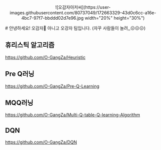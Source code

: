 <p align="center">
![오감자아저씨](https://user-images.githubusercontent.com/80737049/172663329-43d0c6cc-a16e-4bc7-97f7-bbddd02d7e96.jpg width="20%" height="30%")
</p>
# 안녕하세요! 오감자🍟 아니고 오강자 팀입니다. 
(자꾸 사람들이 놀려,,😖😖😖)



## 휴리스틱 알고리즘
https://github.com/O-GangZa/Heuristic

## Pre Q러닝
https://github.com/O-GangZa/Pre-Q-Learning

## MQQ러닝
https://github.com/O-GangZa/Multi-Q-table-Q-learning-Algorithm

## DQN
https://github.com/O-GangZa/DQN
<!--

**Here are some ideas to get you started:**

🙋‍♀️ A short introduction - what is your organization all about?
🌈 Contribution guidelines - how can the community get involved?
👩‍💻 Useful resources - where can the community find your docs? Is there anything else the community should know?
🍿 Fun facts - what does your team eat for breakfast?
🧙 Remember, you can do mighty things with the power of [Markdown](https://docs.github.com/github/writing-on-github/getting-started-with-writing-and-formatting-on-github/basic-writing-and-formatting-syntax)
-->
